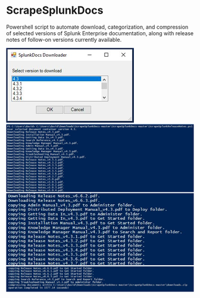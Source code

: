 # ScrapeSplunkDocs
Powershell script to automate download, categorization, and compression of selected versions of Splunk Enterprise documentation, along with release notes of follow-on versions currently available.

![alt tag](https://github.com/dstaulcu/ScrapeSplunkDocs/blob/master/screenshots/screenshot0.JPG)
![alt tag](https://github.com/dstaulcu/ScrapeSplunkDocs/blob/master/screenshots/screenshot1.JPG)
![alt tag](https://github.com/dstaulcu/ScrapeSplunkDocs/blob/master/screenshots/screenshot2.JPG)
![alt tag](https://github.com/dstaulcu/ScrapeSplunkDocs/blob/master/screenshots/screenshot3.JPG)

